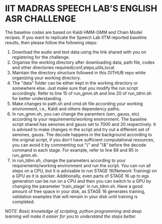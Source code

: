 # IIT MADRAS SPEECH LAB'S ENGLISH ASR CHALLENGE

The baseline codes are based on Kaldi HMM-GMM and Chain Model recipes. If you want to replicate the Speech Lab IITM reported baseline results, then please follow the following steps:

1. Download the audio and text data using the link shared with you on registering for the challenge.
2. Organise the working directory after downloading data, path file, codes and other directories required(conf,steps,utils,local.
3. Maintain the directory structure followed in this GITHUB repo while organizing your working directory. 
4. The "data" folder can be either kept in the working directory or somewhere else. Just make sure that you modify the run script accordingly. Refer to 
   line 15 of run_gmm.sh and line 20 of run_tdnn.sh for better understanding.
5. Make changes to path.sh and cmd.sh file according your working environment, i.e., Kaldi and othere dependency paths.
6. In  run_gmm.sh, you can change the paramters (sen, gauss, etc) according to your requirements/working environment. 
   The baseline script shared has senones and gauss set to 7000 and 20 respectively. It is advised to make changes in the script and try out a different set of senones, gauss.
   The decode happens in the background according to the original script, if you don't have sufficient computational resources, you can avoid it by commenting out "(" and ")&" before the decode command in each stage. For example, refer to line 89 and 95 in run_gmm.sh.
4. In run_tdnn.sh, change the parameters according to your requirements/working environment and run the script.
   You can run all steps on a CPU, but it is advisable to run STAGE 16(Network Training) on a GPU as it is quicker. Additionally, even parts of STAGE 16 up to egs 
   generation can be run on a CPU and then you can switch to a GPU by changing the parameter 'train_stage' in run_tdnn.sh. Have a good amount of free space in your 
   disk, as STAGE 16 generates training, validation examples that will remain in your disk until training is completed.

_NOTE: Basic knowledge of scripting, python programming and deep learning will make it easier for you to understand the steps better._
